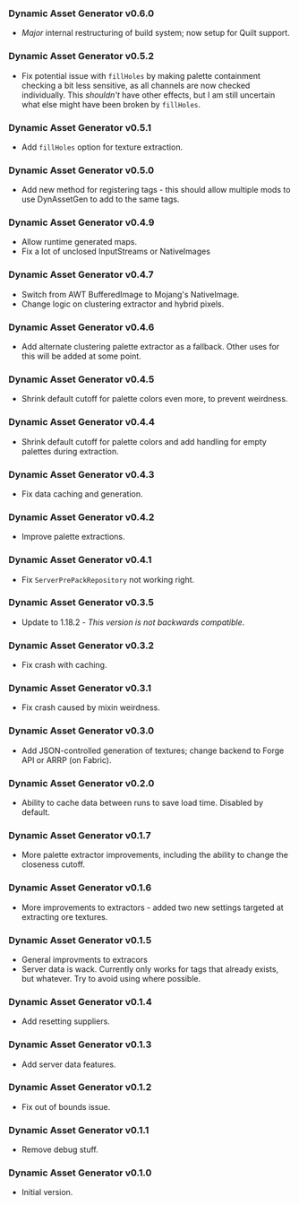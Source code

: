 ### Dynamic Asset Generator v0.6.0

- *Major* internal restructuring of build system; now setup for Quilt support.

### Dynamic Asset Generator v0.5.2

- Fix potential issue with `fillHoles` by making palette containment checking a bit less sensitive, as all channels are
now checked individually. This *shouldn't* have other effects, but I am still uncertain what else might have been broken
by `fillHoles`.

### Dynamic Asset Generator v0.5.1

- Add `fillHoles` option for texture extraction.

### Dynamic Asset Generator v0.5.0

- Add new method for registering tags - this should allow multiple mods to use DynAssetGen to add to the same tags.

### Dynamic Asset Generator v0.4.9

- Allow runtime generated maps.
- Fix a lot of unclosed InputStreams or NativeImages

### Dynamic Asset Generator v0.4.7

- Switch from AWT BufferedImage to Mojang's NativeImage.
- Change logic on clustering extractor and hybrid pixels.

### Dynamic Asset Generator v0.4.6

- Add alternate clustering palette extractor as a fallback. Other uses for this will be added at some point.

### Dynamic Asset Generator v0.4.5

- Shrink default cutoff for palette colors even more, to prevent weirdness.

### Dynamic Asset Generator v0.4.4

- Shrink default cutoff for palette colors and add handling for empty palettes during extraction.

### Dynamic Asset Generator v0.4.3

- Fix data caching and generation.

### Dynamic Asset Generator v0.4.2

- Improve palette extractions.

### Dynamic Asset Generator v0.4.1

- Fix `ServerPrePackRepository` not working right.

### Dynamic Asset Generator v0.3.5

- Update to 1.18.2 - *This version is not backwards compatible*.

### Dynamic Asset Generator v0.3.2

- Fix crash with caching.

### Dynamic Asset Generator v0.3.1

- Fix crash caused by mixin weirdness.

### Dynamic Asset Generator v0.3.0

- Add JSON-controlled generation of textures; change backend to Forge API or ARRP (on Fabric).

### Dynamic Asset Generator v0.2.0

- Ability to cache data between runs to save load time. Disabled by default.

### Dynamic Asset Generator v0.1.7

- More palette extractor improvements, including the ability to change the closeness cutoff.

### Dynamic Asset Generator v0.1.6

- More improvements to extractors - added two new settings targeted at extracting ore textures.

### Dynamic Asset Generator v0.1.5

- General improvments to extracors
- Server data is wack. Currently only works for tags that already exists, but whatever. Try to avoid using where possible.

### Dynamic Asset Generator v0.1.4

- Add resetting suppliers.

### Dynamic Asset Generator v0.1.3

- Add server data features.

### Dynamic Asset Generator v0.1.2

- Fix out of bounds issue.

### Dynamic Asset Generator v0.1.1

- Remove debug stuff.

### Dynamic Asset Generator v0.1.0

- Initial version.
